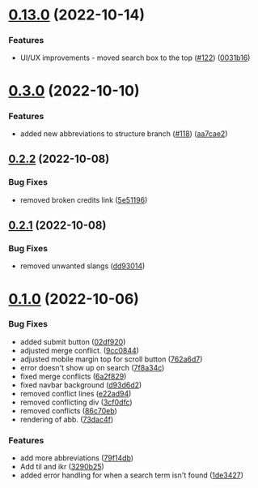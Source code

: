 # [0.13.0](https://github.com/Njong392/Abbreve/compare/v0.3.0...v0.13.0) (2022-10-14)


### Features

* UI/UX improvements - moved search box to the top ([#122](https://github.com/Njong392/Abbreve/issues/122)) ([0031b16](https://github.com/Njong392/Abbreve/commit/0031b160f91cc3906d9fd6ed91bed6f66141276a))



# [0.3.0](https://github.com/Njong392/Abbreve/compare/v0.2.2...v0.3.0) (2022-10-10)


### Features

* added new abbreviations to structure branch ([#118](https://github.com/Njong392/Abbreve/issues/118)) ([aa7cae2](https://github.com/Njong392/Abbreve/commit/aa7cae2c0936caf44eb9785304321703a4cd9aad))



## [0.2.2](https://github.com/Njong392/Abbreve/compare/v0.2.1...v0.2.2) (2022-10-08)


### Bug Fixes

* removed broken credits link ([5e51196](https://github.com/Njong392/Abbreve/commit/5e51196da3b473198b54b8a00950c6a6386dd6a9))



## [0.2.1](https://github.com/Njong392/Abbreve/compare/v0.1.0...v0.2.1) (2022-10-08)


### Bug Fixes

* removed unwanted slangs ([dd93014](https://github.com/Njong392/Abbreve/commit/dd930148bd01427f9aa3bc3858d27b118d6443a4))



# [0.1.0](https://github.com/Njong392/Abbreve/compare/02df9204cd353cc16dcf636355e5d198d1e54e0b...v0.1.0) (2022-10-06)


### Bug Fixes

* added submit button ([02df920](https://github.com/Njong392/Abbreve/commit/02df9204cd353cc16dcf636355e5d198d1e54e0b))
* adjusted merge conflict. ([9cc0844](https://github.com/Njong392/Abbreve/commit/9cc0844980140aee9f2a49c06cf7b93677becd59))
* adjusted mobile margin top for scroll button ([762a6d7](https://github.com/Njong392/Abbreve/commit/762a6d7012df32f7ceb2bf237ebd4edd5e1962f6))
* error doesn't show up on search ([7f8a34c](https://github.com/Njong392/Abbreve/commit/7f8a34c0955494defdb69494bc05dc534e41c89c))
* fixed merge conflicts ([6a2f829](https://github.com/Njong392/Abbreve/commit/6a2f829cb42c7bab01f27218b777d8f0fb4adc53))
* fixed navbar background ([d93d6d2](https://github.com/Njong392/Abbreve/commit/d93d6d27a568c001f178c5011c805fa0d2b18142))
* removed conflict lines ([e22ad94](https://github.com/Njong392/Abbreve/commit/e22ad94c9398832060d8b582cb80ccb46ee701cc))
* removed conflicting div ([3cf0dfc](https://github.com/Njong392/Abbreve/commit/3cf0dfc6c865475c3aa7572d9280e7e315783ebe))
* removed conflicts ([86c70eb](https://github.com/Njong392/Abbreve/commit/86c70ebaa283dbd5aeefed239946f67d894f29d2))
* rendering of abb. ([73dac4f](https://github.com/Njong392/Abbreve/commit/73dac4f24ee7eee21c1d8205940f6a2b78e66504))


### Features

* add more abbreviations ([79f14db](https://github.com/Njong392/Abbreve/commit/79f14db3ad37a6f1dc73be9b77f28e48b570a0fb))
* Add til and ikr ([3290b25](https://github.com/Njong392/Abbreve/commit/3290b251bd1450ca7b2e2834a8422b9f08b23493))
* added error handling for when a search term isn't found ([1de3427](https://github.com/Njong392/Abbreve/commit/1de34272020e34b4708fc853b0851d165c507a89))



